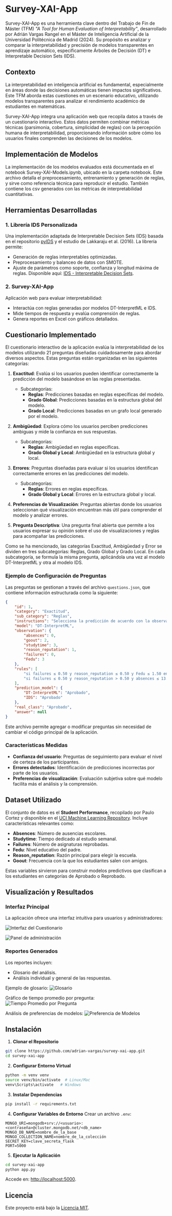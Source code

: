 # Survey-XAI-App

Survey-XAI-App es una herramienta clave dentro del Trabajo de Fin de Máster (TFM) *"A Tool for Human Evaluation of Interpretability"*, desarrollado por Adrián Vargas Rangel en el Máster de Inteligencia Artificial de la Universidad Politécnica de Madrid (2024). Su propósito es analizar y comparar la interpretabilidad y precisión de modelos transparentes en aprendizaje automático, específicamente Árboles de Decisión (DT) e Interpretable Decision Sets (IDS).

## Contexto

La interpretabilidad en inteligencia artificial es fundamental, especialmente en áreas donde las decisiones automáticas tienen impactos significativos. Este TFM aborda estas cuestiones en un escenario educativo, utilizando modelos transparentes para analizar el rendimiento académico de estudiantes en matemáticas.

Survey-XAI-App integra una aplicación web que recopila datos a través de un cuestionario interactivo. Estos datos permiten combinar métricas técnicas (parsimonia, cobertura, simplicidad de reglas) con la percepción humana de interpretabilidad, proporcionando información sobre cómo los usuarios finales comprenden las decisiones de los modelos.

## Implementación de Modelos
La implementación de los modelos evaluados está documentada en el notebook Survey-XAI-Models.ipynb, ubicado en la carpeta notebook. Este archivo detalla el preprocesamiento, entrenamiento y generación de reglas, y sirve como referencia técnica para reproducir el estudio. También contiene los csv generados con las métricas de interpretabilidad cuantitativas.

## Herramientas Desarrolladas

### 1. **Librería IDS Personalizada**
Una implementación adaptada de Interpretable Decision Sets (IDS) basada en el repositorio [pyIDS](https://github.com/jirifilip/pyIDS) y el estudio de Lakkaraju et al. (2016). La librería permite:
- Generación de reglas interpretables optimizadas.
- Preprocesamiento y balanceo de datos con SMOTE.
- Ajuste de parámetros como soporte, confianza y longitud máxima de reglas.
Disponible aquí: [IDS - Interpretable Decision Sets](https://github.com/adrian-vargas/IDS).

### 2. **Survey-XAI-App**
Aplicación web para evaluar interpretabilidad:
- Interactúa con reglas generadas por modelos DT-InterpretML e IDS.
- Mide tiempos de respuesta y evalúa comprensión de reglas.
- Genera reportes en Excel con gráficos detallados.

## Cuestionario Implementado

El cuestionario interactivo de la aplicación evalúa la interpretabilidad de los modelos utilizando 21 preguntas diseñadas cuidadosamente para abordar diversos aspectos. Estas preguntas están organizadas en las siguientes categorías:

1. **Exactitud**: Evalúa si los usuarios pueden identificar correctamente la predicción del modelo basándose en las reglas presentadas.  
   - Subcategorías:
     - **Reglas**: Predicciones basadas en reglas específicas del modelo.
     - **Grado Global**: Predicciones basadas en la estructura global del modelo.
     - **Grado Local**: Predicciones basadas en un grafo local generado por el modelo.

2. **Ambigüedad**: Explora cómo los usuarios perciben predicciones ambiguas y mide la confianza en sus respuestas.  
   - Subcategorías:
     - **Reglas**: Ambigüedad en reglas específicas.
     - **Grado Global y Local**: Ambigüedad en la estructura global y local.

3. **Errores**: Preguntas diseñadas para evaluar si los usuarios identifican correctamente errores en las predicciones del modelo.  
   - Subcategorías:
     - **Reglas**: Errores en reglas específicas.
     - **Grado Global y Local**: Errores en la estructura global y local.

4. **Preferencias de Visualización**: Preguntas abiertas donde los usuarios seleccionan qué visualización encuentran más útil para comprender el modelo y analizar errores.

5. **Pregunta Descriptiva**: Una pregunta final abierta que permite a los usuarios expresar su opinión sobre el uso de visualizaciones y reglas para acompañar las predicciones.

Como se ha mencionado, las categorías Exactitud, Ambigüedad y Error se dividen en tres subcategorías: Reglas, Grado Global y Grado Local. En cada subcategoría, se formula la misma pregunta, aplicándola una vez al modelo DT-InterpretML y otra al modelo IDS.

### Ejemplo de Configuración de Preguntas

Las preguntas se gestionan a través del archivo `questions.json`, que contiene información estructurada como la siguiente:

```json
{
    "id": 1,
    "category": "Exactitud",
    "sub_category": "Reglas",
    "instructions": "Selecciona la predicción de acuerdo con la observación",
    "model": "DT-InterpretML",
    "observation": {
        "absences": 0,
        "goout": 2,
        "studytime": 3,
        "reason_reputation": 1,
        "failures": 0,
        "Fedu": 3
    },
    "rules": [
        "si failures ≤ 0.50 y reason_reputation ≤ 0.50 y Fedu ≤ 1.50 entonces Reprobado",
        "si failures ≤ 0.50 y reason_reputation > 0.50 y absences ≤ 13.50 entonces Aprobado"
    ],
    "prediction_model": {
        "DT-InterpretML": "Aprobado",
        "IDS": "Aprobado"
    },
    "real_class": "Aprobado",
    "answer": null
}
```

Este archivo permite agregar o modificar preguntas sin necesidad de cambiar el código principal de la aplicación.

### Características Medidas

- **Confianza del usuario**: Preguntas de seguimiento para evaluar el nivel de certeza de los participantes.
- **Errores detectados**: Identificación de predicciones incorrectas por parte de los usuarios.
- **Preferencias de visualización**: Evaluación subjetiva sobre qué modelo facilita más el análisis y la comprensión.

## Dataset Utilizado

El conjunto de datos es el **Student Performance**, recopilado por Paulo Cortez y disponible en el [UCI Machine Learning Repository](https://archive.ics.uci.edu/dataset/320/student+performance). Incluye características relevantes como:
- **Absences**: Número de ausencias escolares.
- **Studytime**: Tiempo dedicado al estudio semanal.
- **Failures**: Número de asignaturas reprobadas.
- **Fedu**: Nivel educativo del padre.
- **Reason_reputation**: Razón principal para elegir la escuela.
- **Goout**: Frecuencia con la que los estudiantes salen con amigos.

Estas variables sirvieron para construir modelos predictivos que clasifican a los estudiantes en categorías de Aprobado o Reprobado.

## Visualización y Resultados

### Interfaz Principal
La aplicación ofrece una interfaz intuitiva para usuarios y administradores:

![Interfaz del Cuestionario](static/app/interfaz_cuestionario.PNG)

![Panel de administración](static/app/admin_panel.PNG)

### Reportes Generados
Los reportes incluyen:
- Glosario del análisis.
- Análisis individual y general de las respuestas.

Ejemplo de glosario:
![Glosario](static/app/glosario.PNG)

Gráfico de tiempo promedio por pregunta:
![Tiempo Promedio por Pregunta](static/app/ejemplo_de_grafica_de_tiempo_de_respuesta_de_usuarios_por_pregunta.png)

Análisis de preferencias de modelos:
![Preferencia de Modelos](static/app/ejemplo_de_pregunta_20_preferencia_modelos.png)

## Instalación

1. **Clonar el Repositorio**
```bash
git clone https://github.com/adrian-vargas/survey-xai-app.git
cd survey-xai-app
```

2. **Configurar Entorno Virtual**
```bash
python -m venv venv
source venv/bin/activate  # Linux/Mac
venv\Scripts\activate   # Windows
```

3. **Instalar Dependencias**
```bash
pip install -r requirements.txt
```

4. **Configurar Variables de Entorno**
Crear un archivo `.env`:
```
MONGO_URI=mongodb+srv://<usuario>:<contraseña>@cluster.mongodb.net/<db_name>
MONGO_DB_NAME=nombre_de_la_base
MONGO_COLLECTION_NAME=nombre_de_la_colección
SECRET_KEY=clave_secreta_flask
PORT=5000
```

5. **Ejecutar la Aplicación**
```bash
cd survey-xai-app
python app.py
```

Accede en: [http://localhost:5000](http://localhost:5000).

## Licencia

Este proyecto está bajo la [Licencia MIT](LICENSE).
